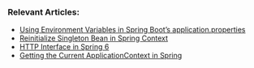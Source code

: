 
### Relevant Articles:
- [Using Environment Variables in Spring Boot’s application.properties](https://www.baeldung.com/spring-boot-properties-env-variables)
- [Reinitialize Singleton Bean in Spring Context](https://www.baeldung.com/spring-reinitialize-singleton-bean)
- [HTTP Interface in Spring 6](https://www.baeldung.com/spring-6-http-interface)
- [Getting the Current ApplicationContext in Spring](https://www.baeldung.com/spring-get-current-applicationcontext)
